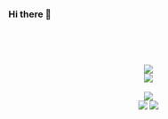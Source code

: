 ### Hi there 👋

<br><br>
 
<p align="center">
<br><img src="https://skillicons.dev/icons?i=raspberrypi,linux,arduino" />
<br><img src="https://skillicons.dev/icons?i=aws,kubernetes,docker,python,bash,rabbitmq,githubactions,grafana,prometheus" /> 
<br>
<br> <img src="http://github-profile-summary-cards.vercel.app/api/cards/stats?username=jpradoar&border_radius=30&hide_border=true&theme=swift"/>
<br>
<img src="http://github-profile-summary-cards.vercel.app/api/cards/repos-per-language?username=jpradoar&border_radius=30&hide_border=true&theme=swift"/>
<img src="http://github-profile-summary-cards.vercel.app/api/cards/most-commit-language?username=jpradoar&border_radius=30&hide_border=true&theme=swift"/>
</p>


